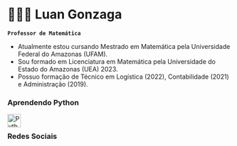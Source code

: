 # 👨🏽‍🏫 Luan Gonzaga

**`Professor de Matemática`**

- Atualmente estou cursando Mestrado em Matemática pela Universidade Federal do Amazonas (UFAM).
- Sou formado em Licenciatura em Matemática pela Universidade do Estado do Amazonas (UEA) 2023.
- Possuo formação de Técnico em Logística (2022), Contabilidade (2021) e Administração (2019).

### Aprendendo Python
<img align="left" alt="Python" width="30px" style="padding-right:10px;" src="https://cdn.jsdelivr.net/gh/devicons/devicon/icons/python/python-plain.svg" />
<br />

### Redes Sociais


